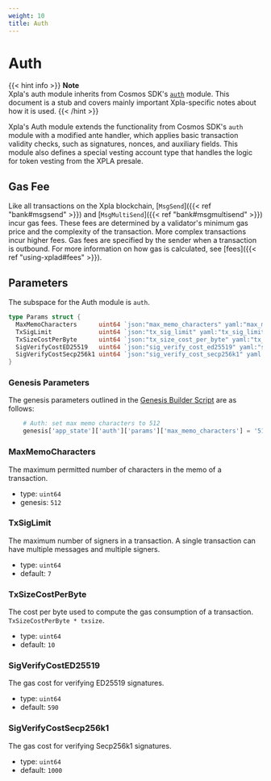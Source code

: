 ```yaml
---
weight: 10
title: Auth
---
```


# Auth

{{< hint info >}}
**Note**  
Xpla's auth module inherits from Cosmos SDK's [`auth`](https://docs.cosmos.network/master/modules/auth/) module. This document is a stub and covers mainly important Xpla-specific notes about how it is used.
{{< /hint >}}

Xpla's Auth module extends the functionality from Cosmos SDK's `auth` module with a modified ante handler, which applies basic transaction validity checks, such as signatures, nonces, and auxiliary fields. This module also defines a special vesting account type that handles the logic for token vesting from the XPLA presale.

## Gas Fee

Like all transactions on the Xpla blockchain, [`MsgSend`]({{< ref "bank#msgsend" >}}) and [`MsgMultiSend`]({{< ref "bank#msgmultisend" >}}) incur gas fees. These fees are determined by a validator's minimum gas price and the complexity of the transaction. More complex transactions incur higher fees. Gas fees are specified by the sender when a transaction is outbound. For more information on how gas is calculated, see [fees]({{< ref "using-xplad#fees" >}}).

## Parameters

The subspace for the Auth module is `auth`.

```go
type Params struct {
  MaxMemoCharacters      uint64 `json:"max_memo_characters" yaml:"max_memo_characters"`
  TxSigLimit             uint64 `json:"tx_sig_limit" yaml:"tx_sig_limit"`
  TxSizeCostPerByte      uint64 `json:"tx_size_cost_per_byte" yaml:"tx_size_cost_per_byte"`
  SigVerifyCostED25519   uint64 `json:"sig_verify_cost_ed25519" yaml:"sig_verify_cost_ed25519"`
  SigVerifyCostSecp256k1 uint64 `json:"sig_verify_cost_secp256k1" yaml:"sig_verify_cost_secp256k1"`
}
```

### Genesis Parameters

The genesis parameters outlined in the [Genesis Builder Script](https://github.com/xpladev/genesis-tools/blob/6ec96530820f7055cce6dd767a1d8c321d702fab/src/genesis_builder.py#L75) are as follows:

``` py
    # Auth: set max memo characters to 512
    genesis['app_state']['auth']['params']['max_memo_characters'] = '512'
```

### MaxMemoCharacters

The maximum permitted number of characters in the memo of a transaction.

- type: `uint64`
- genesis: `512`

### TxSigLimit

The maximum number of signers in a transaction. A single transaction can have multiple messages and multiple signers.

- type: `uint64`
- default: `7`

### TxSizeCostPerByte

The cost per byte used to compute the gas consumption of a transaction. `TxSizeCostPerByte * txsize`.

- type: `uint64`
- default: `10`

### SigVerifyCostED25519

The gas cost for verifying ED25519 signatures.

- type: `uint64`
- default: `590`

### SigVerifyCostSecp256k1

The gas cost for verifying Secp256k1 signatures.

- type: `uint64`
- default: `1000`
